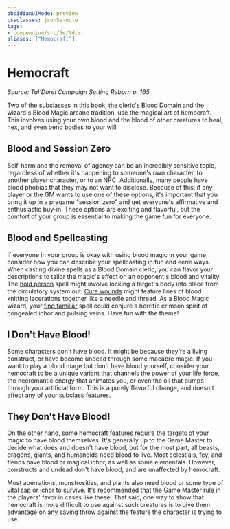 ```yaml
---
obsidianUIMode: preview
cssclasses: json5e-note
tags:
- compendium/src/5e/tdcsr
aliases: ["Hemocraft"]
---
```

# Hemocraft
*Source: Tal'Dorei Campaign Setting Reborn p. 165* 

Two of the subclasses in this book, the cleric's Blood Domain and the wizard's Blood Magic arcane tradition, use the magical art of hemocraft. This involves using your own blood and the blood of other creatures to heal, hex, and even bend bodies to your will.

## Blood and Session Zero

Self-harm and the removal of agency can be an incredibly sensitive topic, regardless of whether it's happening to someone's own character, to another player character, or to an NPC. Additionally, many people have blood phobias that they may not want to disclose. Because of this, if any player or the GM wants to use one of these options, it's important that you bring it up in a pregame "session zero" and get everyone's affirmative and enthusiastic buy-in. These options are exciting and flavorful, but the comfort of your group is essential to making the game fun for everyone.

## Blood and Spellcasting

If everyone in your group is okay with using blood magic in your game, consider how you can describe your spellcasting in fun and eerie ways. When casting divine spells as a Blood Domain cleric, you can flavor your descriptions to tailor the magic's effect on an opponent's blood and vitality. The [hold person](Mechanics/spells/hold-person.md) spell might involve locking a target's body into place from the circulatory system out. [Cure wounds](Mechanics/spells/cure-wounds.md) might feature lines of blood knitting lacerations together like a needle and thread. As a Blood Magic wizard, your [find familiar](Mechanics/spells/find-familiar.md) spell could conjure a horrific crimson spirit of congealed ichor and pulsing veins. Have fun with the theme!

## I Don't Have Blood!

Some characters don't have blood. It might be because they're a living construct, or have become undead through some macabre magic. If you want to play a blood mage but don't have blood yourself, consider your hemocraft to be a unique variant that channels the power of your life force, the necromantic energy that animates you, or even the oil that pumps through your artificial form. This is a purely flavorful change, and doesn't affect any of your subclass features.

## They Don't Have Blood!

On the other hand, some hemocraft features require the targets of your magic to have blood themselves. It's generally up to the Game Master to decide what does and doesn't have blood, but for the most part, all beasts, dragons, giants, and humanoids need blood to live. Most celestials, fey, and fiends have blood or magical ichor, as well as some elementals. However, constructs and undead don't have blood, and are unaffected by hemocraft.

Most aberrations, monstrosities, and plants also need blood or some type of vital sap or ichor to survive. It's recommended that the Game Master rule in the players' favor in cases like these. That said, one way to show that hemocraft is more difficult to use against such creatures is to give them advantage on any saving throw against the feature the character is trying to use.